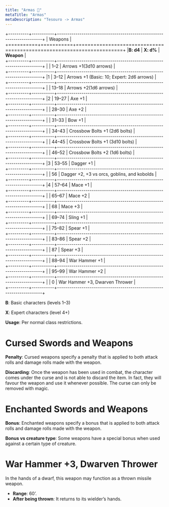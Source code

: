 ```yaml
---
title: "Armas 🔴"
metaTitle: "Armas"
metaDescription: "Tesouro -> Armas"
---
```

+----------+-----------+----------------------------------------------------------------------+
| Weapons                                                                                     |
+==========+===========+======================================================================+
|**B: d4** | **X: d%** | **Weapon**                                                           |                                
+----------+-----------+----------------------------------------------------------------------+
|          | 1–2       | Arrows +1(3d10 arrows)                                               |                              
+----------+-----------+----------------------------------------------------------------------+
|1         | 3–12      | Arrows +1 (Basic: 10; Expert: 2d6 arrows)                            |                                                 
+----------+-----------+----------------------------------------------------------------------+
|          | 13–18     | Arrows +2(1d6 arrows)                                                |                             
+----------+-----------+----------------------------------------------------------------------+
|2         | 19–27     | Axe +1                                                               |              
+----------+-----------+----------------------------------------------------------------------+
|          | 28–30     | Axe +2                                                               |              
+----------+-----------+----------------------------------------------------------------------+
|          | 31–33     | Bow +1                                                               |              
+----------+-----------+----------------------------------------------------------------------+
|          | 34–43     | Crossbow Bolts +1 (2d6 bolts)                                        |                                     
+----------+-----------+----------------------------------------------------------------------+
|          | 44–45     | Crossbow Bolts +1 (3d10 bolts)                                       |                                      
+----------+-----------+----------------------------------------------------------------------+
|          | 46–52     | Crossbow Bolts +2 (1d6 bolts)                                        |                                     
+----------+-----------+----------------------------------------------------------------------+
|3         | 53–55     | Dagger +1                                                            |                 
+----------+-----------+----------------------------------------------------------------------+
|          | 56        | Dagger +2, +3 vs orcs, goblins, and kobolds                          |                                                   
+----------+-----------+----------------------------------------------------------------------+
|4         | 57–64     | Mace +1                                                              |               
+----------+-----------+----------------------------------------------------------------------+
|          | 65–67     | Mace +2                                                              |               
+----------+-----------+----------------------------------------------------------------------+
|          | 68        | Mace +3                                                              |               
+----------+-----------+----------------------------------------------------------------------+
|          | 69–74     | Sling +1                                                             |                
+----------+-----------+----------------------------------------------------------------------+
|          | 75–82     | Spear +1                                                             |                
+----------+-----------+----------------------------------------------------------------------+
|          | 83–86     | Spear +2                                                             |                
+----------+-----------+----------------------------------------------------------------------+
|          | 87        | Spear +3                                                             |                
+----------+-----------+----------------------------------------------------------------------+
|          | 88–94     | War Hammer +1                                                        |                     
+----------+-----------+----------------------------------------------------------------------+
|          | 95–99     | War Hammer +2                                                        |                     
+----------+-----------+----------------------------------------------------------------------+
|          | 0         | War Hammer +3, Dwarven Thrower                                       |                                      
+----------+-----------+----------------------------------------------------------------------+                  


**B**: Basic characters (levels 1–3) 

**X**: Expert characters (level 4+)

**Usage**: Per normal class restrictions.

# Cursed Swords and Weapons
**Penalty**: Cursed weapons specify a penalty that is applied to both attack rolls and damage rolls made with the weapon.

**Discarding**: Once the weapon has been used in combat, the character comes under the curse and is not able to discard the item. In fact, they will favour the weapon and use it whenever possible. The curse can only be removed with magic.

# Enchanted Swords and Weapons
**Bonus**: Enchanted weapons specify a bonus that is applied to both attack rolls and damage rolls made with the weapon.

**Bonus vs creature type**: Some weapons have a special bonus when used against a certain type of creature.

# War Hammer +3, Dwarven Thrower
In the hands of a dwarf, this weapon may function as a thrown missile weapon.
* **Range**: 60’.
* **After being thrown**: It returns to its wielder’s hands.